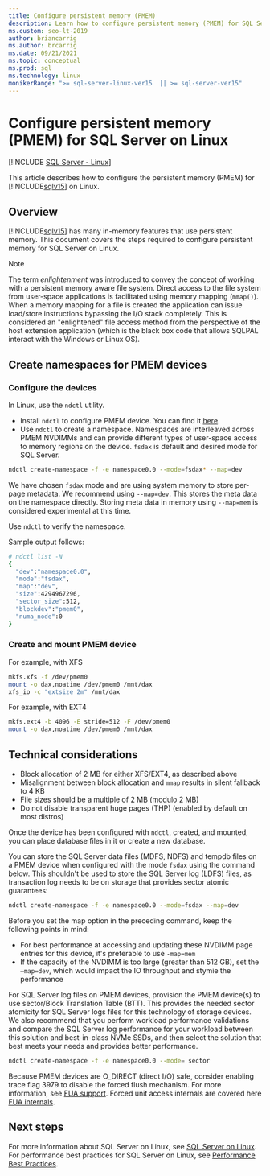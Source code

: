 ```yaml
---
title: Configure persistent memory (PMEM)
description: Learn how to configure persistent memory (PMEM) for SQL Server on Linux, and how to create namespaces for PMEM devices
ms.custom: seo-lt-2019
author: briancarrig 
ms.author: brcarrig
ms.date: 09/21/2021
ms.topic: conceptual
ms.prod: sql
ms.technology: linux
monikerRange: ">= sql-server-linux-ver15  || >= sql-server-ver15"
---
```

# Configure persistent memory (PMEM) for SQL Server on Linux

[!INCLUDE [SQL Server - Linux](../includes/applies-to-version/sql-linux.md)]

This article describes how to configure the persistent memory (PMEM) for [!INCLUDE[sqlv15](../includes/sssql19-md.md)] on Linux.

## Overview

[!INCLUDE[sqlv15](../includes/sssql19-md.md)] has many in-memory features that use persistent memory. This document covers the steps required to configure persistent memory for SQL Server on Linux.

> [!NOTE]
> The term _enlightenment_ was introduced to convey the concept of working with a persistent memory aware file system. Direct access to the file system from user-space applications is facilitated using memory mapping (`mmap()`). When a memory mapping for a file is created the application can issue load/store instructions bypassing the I/O stack completely. This is considered an "enlightened" file access method from the perspective of the host extension application (which is the black box code that allows SQLPAL interact with the Windows or Linux OS).

## Create namespaces for PMEM devices

### Configure the devices

In Linux, use the `ndctl` utility.

- Install `ndctl` to configure PMEM device. You can find it [here](https://docs.pmem.io/getting-started-guide/installing-ndctl).
- Use `ndctl` to create a namespace. Namespaces are interleaved across PMEM NVDIMMs and can provide different types of user-space access to memory regions on the device. `fsdax` is default and desired mode for SQL Server.

```bash 
ndctl create-namespace -f -e namespace0.0 --mode=fsdax* --map=dev
```

We have chosen `fsdax` mode and are using system memory to store per-page metadata. We recommend using `--map=dev`. This stores the meta data on the namespace directly. Storing meta data in memory using `--map=mem` is considered experimental at this time.

Use `ndctl` to verify the namespace. 
  
Sample output follows:

```bash
# ndctl list -N
{
  "dev":"namespace0.0",
  "mode":"fsdax",
  "map":"dev",
  "size":4294967296,
  "sector_size":512,
  "blockdev":"pmem0",
  "numa_node":0
}
```

### Create and mount PMEM device

For example, with XFS

```bash
mkfs.xfs -f /dev/pmem0
mount -o dax,noatime /dev/pmem0 /mnt/dax
xfs_io -c "extsize 2m" /mnt/dax
```

For example, with EXT4

```bash
mkfs.ext4 -b 4096 -E stride=512 -F /dev/pmem0
mount -o dax,noatime /dev/pmem0 /mnt/dax
```

## Technical considerations

- Block allocation of 2 MB for either XFS/EXT4, as described above
- Misalignment between block allocation and `mmap` results in silent fallback to 4 KB
- File sizes should be a multiple of 2 MB (modulo 2 MB)
- Do not disable transparent huge pages (THP) (enabled by default on most distros)

Once the device has been configured with `ndctl`, created, and mounted, you can place database files in it or create a new database.

You can store the SQL Server data files (MDFS, NDFS) and tempdb files on a PMEM device when configured with the mode `fsdax` using the command below. This shouldn't be used to store the SQL Server log (LDFS) files, as transaction log needs to be on storage that provides sector atomic guarantees:

```bash
ndctl create-namespace -f -e namespace0.0 --mode=fsdax --map=dev
```

Before you set the map option in the preceding command, keep the following points in mind:

- For best performance at accessing and updating these NVDIMM page entries for this device, it's preferable to use `-map=mem `
- If the capacity of the NVDIMM is too large (greater than 512 GB), set the `–map=dev`, which would impact the IO throughput and stymie the performance

For SQL Server log files on PMEM devices, provision the PMEM device(s) to use sector/Block Translation Table (BTT). This provides the needed sector atomicity for SQL Server logs files for this technology of storage devices. We also recommend that you perform workload performance validations and compare the SQL Server log performance for your workload between this solution and best-in-class NVMe SSDs, and then select the solution that best meets your needs and provides better performance.

```bash
ndctl create-namespace -f -e namespace0.0 --mode= sector
```

Because PMEM devices are O_DIRECT (direct I/O) safe, consider enabling trace flag 3979 to disable the forced flush mechanism. For more information, see [FUA support](https://support.microsoft.com/help/4131496/enable-forced-flush-mechanism-in-sql-server-2017-on-linux). Forced unit access internals are covered here [FUA internals](/archive/blogs/bobsql/sql-server-on-linux-forced-unit-access-fua-internals).

## Next steps

For more information about SQL Server on Linux, see [SQL Server on Linux](sql-server-linux-overview.md).
For performance best practices for SQL Server on Linux, see [Performance Best Practices](sql-server-linux-performance-best-practices.md).
